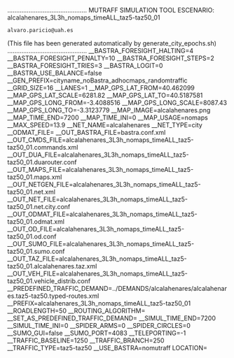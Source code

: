 .............................................
    MUTRAFF SIMULATION TOOL
    ESCENARIO: alcalahenares_3L3h_nomaps_timeALL_taz5-taz50_01

    alvaro.paricio@uah.es
(This file has been generated automatically by generate_city_epochs.sh)
.............................................
__BASTRA_FORESIGHT_HALTING=4
__BASTRA_FORESIGHT_PENALTY=10
__BASTRA_FORESIGHT_STEPS=2
__BASTRA_FORESIGHT_TRIES=3
__BASTRA_LOGIT=0
__BASTRA_USE_BALANCE=false
__GEN_PREFIX=cityname_noBastra_adhocmaps_randomtraffic
__GRID_SIZE=16
__LANES=1
__MAP_GPS_LAT_FROM=40.462099
__MAP_GPS_LAT_SCALE=6281.82
__MAP_GPS_LAT_TO=40.5187581
__MAP_GPS_LONG_FROM=-3.4088516
__MAP_GPS_LONG_SCALE=8087.43
__MAP_GPS_LONG_TO=-3.3123779
__MAP_IMAGE=alcalahenares.png
__MAP_TIME_END=7200
__MAP_TIME_INI=0
__MAP_USAGE=nomaps
__MAX_SPEED=13.9
__NET_NAME=alcalahenares
__NET_TYPE=city
__ODMAT_FILE=
__OUT_BASTRA_FILE=bastra.conf.xml
__OUT_CMDS_FILE=alcalahenares_3L3h_nomaps_timeALL_taz5-taz50_01.commands.xml
__OUT_DUA_FILE=alcalahenares_3L3h_nomaps_timeALL_taz5-taz50_01.duarouter.conf
__OUT_MAPS_FILE=alcalahenares_3L3h_nomaps_timeALL_taz5-taz50_01.maps.xml
__OUT_NETGEN_FILE=alcalahenares_3L3h_nomaps_timeALL_taz5-taz50_01.net.xml
__OUT_NET_FILE=alcalahenares_3L3h_nomaps_timeALL_taz5-taz50_01.net.city.conf
__OUT_ODMAT_FILE=alcalahenares_3L3h_nomaps_timeALL_taz5-taz50_01.odmat.xml
__OUT_OD_FILE=alcalahenares_3L3h_nomaps_timeALL_taz5-taz50_01.od.conf
__OUT_SUMO_FILE=alcalahenares_3L3h_nomaps_timeALL_taz5-taz50_01.sumo.conf
__OUT_TAZ_FILE=alcalahenares_3L3h_nomaps_timeALL_taz5-taz50_01.alcalahenares.taz.xml
__OUT_VEH_FILE=alcalahenares_3L3h_nomaps_timeALL_taz5-taz50_01.vehicle_distrib.conf
__PREDEFINED_TRAFFIC_DEMAND=../DEMANDS/alcalahenares/alcalahenares.taz5-taz50.typed-routes.xml
__PREFIX=alcalahenares_3L3h_nomaps_timeALL_taz5-taz50_01
__ROADLENGTH=50
__ROUTING_ALGORITHM=
__SET_AS_PREDEFINED_TRAFFIC_DEMAND=
__SIMUL_TIME_END=7200
__SIMUL_TIME_INI=0
__SPIDER_ARMS=0
__SPIDER_CIRCLES=0
__SUMO_GUI=false
__SUMO_PORT=4083
__TELEPORTING=-1
__TRAFFIC_BASELINE=1250
__TRAFFIC_BRANCH=250
__TRAFFIC_TYPE=taz5-taz50
__USE_BASTRA=nomutraff
LOCATION=    <location netOffset="-465343.12,-4479111.07" convBoundary="0.00,0.00,8087.43,6281.82" origBoundary="-3.408842,40.462103,-3.312420,40.518754" projParameter="+proj=utm +zone=30 +ellps=WGS84 +datum=WGS84 +units=m +no_defs"/>
